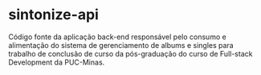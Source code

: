 # sintonize-api
Código fonte da aplicação back-end responsável pelo consumo e alimentação do sistema de gerenciamento de albums e singles para trabalho de conclusão de curso da pós-graduação do curso de Full-stack Development da PUC-Minas.
